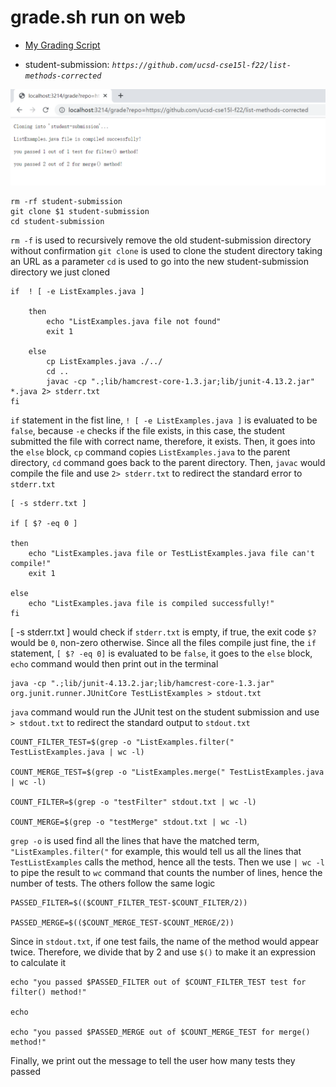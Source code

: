 # grade.sh run on web
* [My Grading Script](https://saintlucifur.github.io/cse15l-lab-reports/gradingscript.html)

* student-submission: *`https://github.com/ucsd-cse15l-f22/list-methods-corrected`*

![Image](corrected.png)

```
rm -rf student-submission
git clone $1 student-submission
cd student-submission
```

`rm -f` is used to recursively remove the old student-submission directory without confirmation
`git clone` is used to clone the student directory taking an URL as a parameter
`cd` is used to go into the new student-submission directory we just cloned

```
if  ! [ -e ListExamples.java ]

	then
		echo "ListExamples.java file not found"
		exit 1

	else
		cp ListExamples.java ./../
		cd ..
		javac -cp ".;lib/hamcrest-core-1.3.jar;lib/junit-4.13.2.jar" *.java 2> stderr.txt
fi
```

`if` statement in the fist line, `! [ -e ListExamples.java ]` is evaluated to be `false`, because `-e` checks if the file exists, in this case, the student submitted the file with correct name, therefore, it exists. Then, it goes into the `else` block, `cp` command copies `ListExamples.java` to the parent directory, `cd` command goes back to the parent directory. Then, `javac` would compile the file and use `2> stderr.txt` to redirect the standard error to `stderr.txt`

```
[ -s stderr.txt ]

if [ $? -eq 0 ]

then
	echo "ListExamples.java file or TestListExamples.java file can't compile!"
	exit 1

else
	echo "ListExamples.java file is compiled successfully!"
fi
```

[ -s stderr.txt ] would check if `stderr.txt` is empty, if true, the exit code `$?` would be `0`, non-zero otherwise. Since all the files compile just fine, the `if` statement, `[ $? -eq 0]` is evaluated to be `false`, it goes to the `else` block, `echo` command would then print out in the terminal

```
java -cp ".;lib/junit-4.13.2.jar;lib/hamcrest-core-1.3.jar" org.junit.runner.JUnitCore TestListExamples > stdout.txt
```

`java` command would run the JUnit test on the student submission and use `> stdout.txt` to redirect the standard output to `stdout.txt`

```
COUNT_FILTER_TEST=$(grep -o "ListExamples.filter(" TestListExamples.java | wc -l)

COUNT_MERGE_TEST=$(grep -o "ListExamples.merge(" TestListExamples.java | wc -l)

COUNT_FILTER=$(grep -o "testFilter" stdout.txt | wc -l)

COUNT_MERGE=$(grep -o "testMerge" stdout.txt | wc -l)
```

`grep -o` is used find all the lines that have the matched term, `"ListExamples.filter("` for example, this would tell us all the lines that `TestListExamples` calls the method, hence all the tests. Then we use `| wc -l` to pipe the result to `wc` command that counts the number of lines, hence the number of tests. The others follow the same logic

```
PASSED_FILTER=$(($COUNT_FILTER_TEST-$COUNT_FILTER/2))

PASSED_MERGE=$(($COUNT_MERGE_TEST-$COUNT_MERGE/2))
```
Since in `stdout.txt`, if one test fails, the name of the method would appear twice. Therefore, we divide that by 2 and use `$()` to make it an expression to calculate it

```
echo "you passed $PASSED_FILTER out of $COUNT_FILTER_TEST test for filter() method!"

echo

echo "you passed $PASSED_MERGE out of $COUNT_MERGE_TEST for merge() method!"
```

Finally, we print out the message to tell the user how many tests they passed

